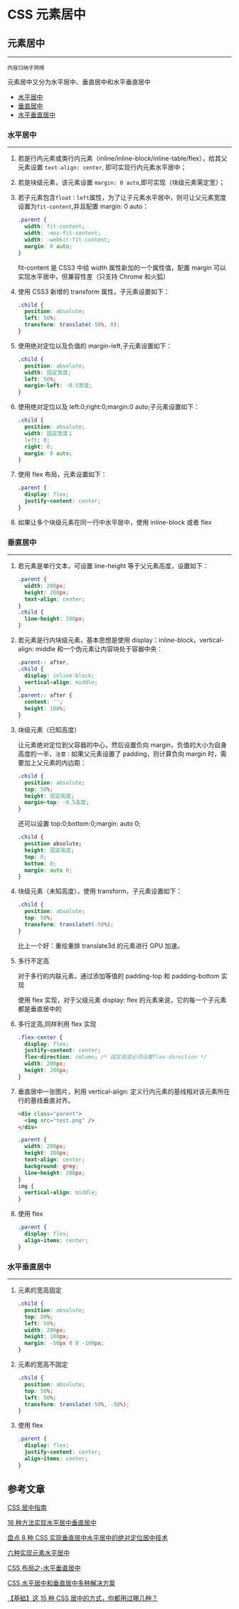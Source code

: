 # CSS 元素居中

## 元素居中

---

`内容归纳于网络`

元素居中又分为水平居中、垂直居中和水平垂直居中

- [水平居中](#水平居中)
- [垂直居中](#垂直居中)
- [水平垂直居中](#水平垂直居中)

<!-- More -->

### 水平居中

---

1. 若是行内元素或类行内元素（inline/inline-block/inline-table/flex），给其父元素设置 `text-align: center`, 即可实现行内元素水平居中；
2. 若是块级元素，该元素设置 `margin: 0 auto`,即可实现（块级元素需定宽）；
3. 若子元素包含`float：left`属性，为了让子元素水平居中，则可让父元素宽度设置为`fit-content`,并且配置 margin: 0 auto：

   ```css
   .parent {
     width: fit-content;
     width: -moz-fit-content;
     width: -webkit-fit-content;
     margin: 0 auto;
   }
   ```

   fit-content 是 CSS3 中给 width 属性新加的一个属性值，配置 margin 可以实现水平居中，但兼容性差（只支持 Chrome 和火狐）

4. 使用 CSS3 新增的 transform 属性，子元素设置如下：

   ```css
   .child {
     position: absolute;
     left: 50%;
     transform: translate(-50%, 0);
   }
   ```

5. 使用绝对定位以及负值的 margin-left,子元素设置如下：

   ```css
   .child {
     position: absolute;
     width: 固定宽度;
     left: 50%;
     margin-left: -0.5宽度;
   }
   ```

6. 使用绝对定位以及 left:0;right:0;margin:0 auto;子元素设置如下：

   ```css
   .child {
     position: absolute;
     width: 固定宽度；
     left: 0;
     right: 0;
     margin: 0 auto;
   }
   ```

7. 使用 flex 布局，元素设置如下：

   ```css
   .parent {
     display: flex;
     justify-content: center;
   }
   ```

8. 如果让多个块级元素在同一行中水平居中，使用 inline-block 或者 flex

### 垂直居中

---

1. 若元素是单行文本，可设置 line-height 等于父元素高度，设置如下：

   ```css
   .parent {
     width: 200px;
     height: 200px;
     text-align: center;
   }
   .child {
     line-height: 200px;
   }
   ```

2. 若元素是行内块级元素，基本思想是使用 display：inline-block，vertical-align: middle 和一个伪元素让内容块处于容器中央：

   ```css
   .parent:: after,
   .child {
     display: inline-block;
     vertical-align: middle;
   }
   .parent:: after {
     content: '';
     height: 100%;
   }
   ```

3. 块级元素（已知高度）

   让元素绝对定位到父容器的中心，然后设置负向 margin，负值的大小为自身高度的一半，`注意：`如果父元素设置了 padding，则计算负向 margin 时，需要加上父元素的内边距：

   ```css
   .child {
     position: absolute;
     top: 50%;
     height: 固定高度;
     margin-top: -0.5高度;
   }
   ```

   还可以设置 top:0;bottom:0;margin: auto 0;

   ```css
   .child {
     position absolute;
     height: 固定高度;
     top: 0;
     bottom: 0;
     margin: auto 0;
   }
   ```

4. 块级元素（未知高度），使用 transform，子元素设置如下：

   ```css
   .child {
     position: absolute;
     top: 50%;
     transform: translateY(-50%);
   }
   ```

   比上一个好：重绘重排 translate3d 的元素进行 GPU 加速。

5. 多行不定高

   对于多行的内联元素，通过添加等值的 padding-top 和 padding-bottom 实现

   使用 flex 实现，对于父级元素 display: flex 的元素来说，它的每一个子元素都是垂直居中的

6. 多行定高,同样利用 flex 实现

   ```css
   .flex-center {
     display: flex;
     justify-content: center;
     flex-direction: column; /* 固定高度必须设置flex-direction */
     width: 200px;
     height: 200px;
   }
   ```

7. 垂直居中一张图片，利用 vertical-align: 定义行内元素的基线相对该元素所在行的基线垂直对齐。

   ```html
   <div class="parent">
     <img src="test.png" />
   </div>
   ```

   ```css
   .parent {
     width: 200px;
     height: 200px;
     text-align: center;
     background: grey;
     line-height: 200px;
   }
   img {
     vertical-align: middle;
   }
   ```

8. 使用 flex

   ```css
   .parent {
     display: flex;
     align-items: center;
   }
   ```

### 水平垂直居中

---

1. 元素的宽高固定

   ```css
   .child {
     position: absolute;
     top: 50%;
     left: 50%;
     width: 200px;
     height: 100px;
     margin: -50px 0 0 -100px;
   }
   ```

2. 元素的宽高不固定

   ```css
   .child {
     position: absolute;
     top: 50%;
     left: 50%;
     transform: translate(-50%, -50%);
   }
   ```

3. 使用 flex

   ```css
   .parent {
     display: flex;
     justify-content: center;
     align-items: center;
   }
   ```

## 参考文章

[CSS 居中指南](https://www.w3ctech.com/topic/1515)

[16 种方法实现水平居中垂直居中](http://louiszhai.github.io/2016/03/12/css-center/)

[盘点 8 种 CSS 实现垂直居中水平居中的绝对定位居中技术](http://blog.csdn.net/freshlover/article/details/11579669)

[六种实现元素水平居中](https://www.w3cplus.com/css/elements-horizontally-center-with-css.html)

[CSS 布局之-水平垂直居中](https://div.io/topic/1155)

[CSS 水平居中和垂直居中多种解决方案](http://www.huar.love/blog/2016/12/15/cssshui-ping-ju-zhong-he-chui-zhi-ju-zhong-duo-chong-jie-jue-fang-an/index.html)

[【基础】这 15 种 CSS 居中的方式，你都用过哪几种？](https://www.zcfy.cc/article/centering-in-css-a-complete-guide-css-tricks)
